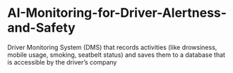 # AI-Monitoring-for-Driver-Alertness-and-Safety
Driver Monitoring System (DMS) that records activities (like drowsiness, mobile usage, smoking, seatbelt status) and saves them to a database that is accessible by the driver’s company
